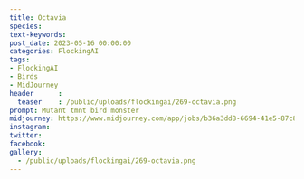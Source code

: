 ```yaml
---
title: Octavia
species: 
text-keywords: 
post_date: 2023-05-16 00:00:00
categories: FlockingAI
tags:
- FlockingAI
- Birds
- MidJourney 
header      :
  teaser    : /public/uploads/flockingai/269-octavia.png
prompt: Mutant tmnt bird monster
midjourney: https://www.midjourney.com/app/jobs/b36a3dd8-6694-41e5-87c8-6afaed662fa3
instagram: 
twitter: 
facebook: 
gallery: 
  - /public/uploads/flockingai/269-octavia.png
---
```


